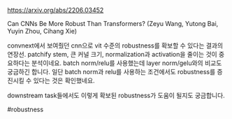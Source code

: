 https://arxiv.org/abs/2206.03452

Can CNNs Be More Robust Than Transformers? (Zeyu Wang, Yutong Bai, Yuyin Zhou, Cihang Xie)

convnext에서 보여줬던 cnn으로 vit 수준의 robustness를 확보할 수 있다는 결과의 연장선. patchify stem, 큰 커널 크기, normalization과 activation을 줄이는 것이 중요하다는 분석이네요. batch norm/relu를 사용했는데 layer norm/gelu와의 비교도 궁금하긴 합니다. 일단 batch norm과 relu를 사용하는 조건에서도 robustness를 증진시킬 수 있다는 것은 확인했네요.

downstream task들에서도 이렇게 확보된 robustness가 도움이 될지도 궁금합니다.

#robustness